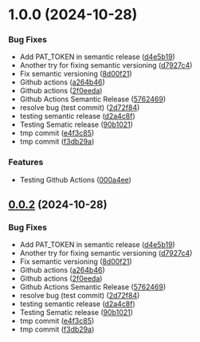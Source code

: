 # 1.0.0 (2024-10-28)


### Bug Fixes

* Add PAT_TOKEN in semantic release ([d4e5b19](https://github.com/ggeop/DataDialogueLLM/commit/d4e5b19aa3a3f740d3298b74094a758798826f5b))
* Another try for fixing semantic versioning ([d7927c4](https://github.com/ggeop/DataDialogueLLM/commit/d7927c4f709a3752e49ac7e9fe739c632b928c66))
* Fix semantic versioning ([8d00f21](https://github.com/ggeop/DataDialogueLLM/commit/8d00f21e5973acbdd06e2d5e203b0585a31db37b))
* Github actions ([a264b46](https://github.com/ggeop/DataDialogueLLM/commit/a264b4611bff79803123297ce3d1bba9de6ee26b))
* Github actions ([2f0eeda](https://github.com/ggeop/DataDialogueLLM/commit/2f0eeda1a51f4d3a0fdc722360d8a571a68ac326))
* Github Actions Semantic Release ([5762469](https://github.com/ggeop/DataDialogueLLM/commit/57624693d55231e5a54cd3ddcdbaff806c1b48b6))
* resolve bug (test commit) ([2d72f84](https://github.com/ggeop/DataDialogueLLM/commit/2d72f848052ed640a25924c3e873045f3d21e882))
* testing semantic release ([d2a4c8f](https://github.com/ggeop/DataDialogueLLM/commit/d2a4c8fca74fd16a0773fcb186ac010a3e181008))
* Testing Sematic release ([90b1021](https://github.com/ggeop/DataDialogueLLM/commit/90b1021640b3c440130f02a67fbeb99b5b3ef800))
* tmp commit ([e4f3c85](https://github.com/ggeop/DataDialogueLLM/commit/e4f3c85e1d94471013e49daea32c505ed406a0ef))
* tmp commit ([f3db29a](https://github.com/ggeop/DataDialogueLLM/commit/f3db29ad177a6830f7d448c063b00ad00c1479f9))


### Features

* Testing Github Actions ([000a4ee](https://github.com/ggeop/DataDialogueLLM/commit/000a4ee63cb1d9c57723577f5be76df35abf3eb9))

## [0.0.2](https://github.com/ggeop/DataDialogueLLM/compare/v0.0.1...v0.0.2) (2024-10-28)


### Bug Fixes

* Add PAT_TOKEN in semantic release ([d4e5b19](https://github.com/ggeop/DataDialogueLLM/commit/d4e5b19aa3a3f740d3298b74094a758798826f5b))
* Another try for fixing semantic versioning ([d7927c4](https://github.com/ggeop/DataDialogueLLM/commit/d7927c4f709a3752e49ac7e9fe739c632b928c66))
* Fix semantic versioning ([8d00f21](https://github.com/ggeop/DataDialogueLLM/commit/8d00f21e5973acbdd06e2d5e203b0585a31db37b))
* Github actions ([a264b46](https://github.com/ggeop/DataDialogueLLM/commit/a264b4611bff79803123297ce3d1bba9de6ee26b))
* Github actions ([2f0eeda](https://github.com/ggeop/DataDialogueLLM/commit/2f0eeda1a51f4d3a0fdc722360d8a571a68ac326))
* Github Actions Semantic Release ([5762469](https://github.com/ggeop/DataDialogueLLM/commit/57624693d55231e5a54cd3ddcdbaff806c1b48b6))
* resolve bug (test commit) ([2d72f84](https://github.com/ggeop/DataDialogueLLM/commit/2d72f848052ed640a25924c3e873045f3d21e882))
* testing semantic release ([d2a4c8f](https://github.com/ggeop/DataDialogueLLM/commit/d2a4c8fca74fd16a0773fcb186ac010a3e181008))
* Testing Sematic release ([90b1021](https://github.com/ggeop/DataDialogueLLM/commit/90b1021640b3c440130f02a67fbeb99b5b3ef800))
* tmp commit ([e4f3c85](https://github.com/ggeop/DataDialogueLLM/commit/e4f3c85e1d94471013e49daea32c505ed406a0ef))
* tmp commit ([f3db29a](https://github.com/ggeop/DataDialogueLLM/commit/f3db29ad177a6830f7d448c063b00ad00c1479f9))
